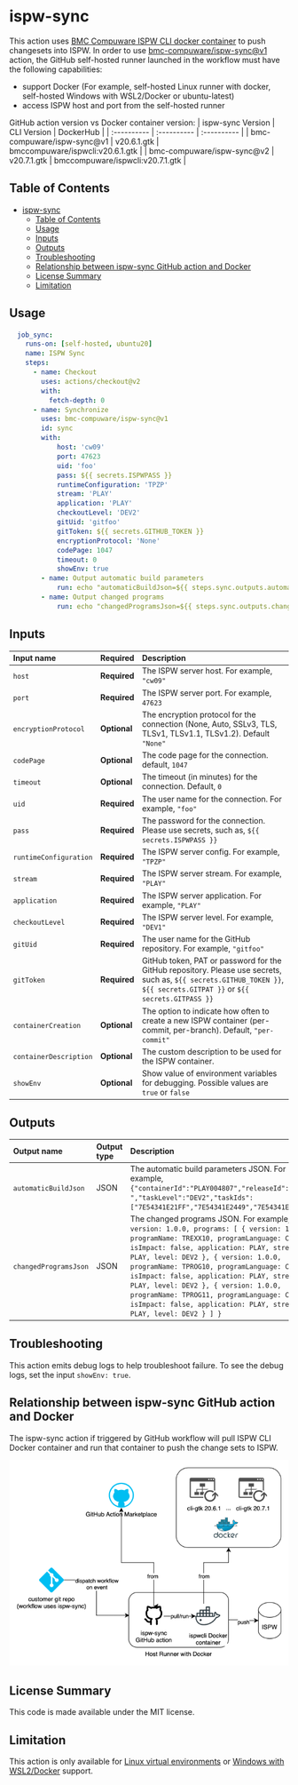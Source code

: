 # ispw-sync

This action uses [BMC Compuware ISPW CLI docker container](https://hub.docker.com/r/bmccompuware/ispwcli) to push changesets into ISPW. In order to use [bmc-compuware/ispw-sync@v1](http://github.com/compuware-ispw/ispw-sync) action, the GitHub self-hosted runner launched in the workflow must have the following capabilities:
* support Docker (For example, self-hosted Linux runner with docker, self-hosted Windows with WSL2/Docker or ubuntu-latest)
* access ISPW host and port from the self-hosted runner

GitHub action version vs Docker container version:
| ispw-sync Version | CLI Version | DockerHub |
| :---------- | :---------- | :---------- |
| bmc-compuware/ispw-sync@v1 | v20.6.1.gtk | bmccompuware/ispwcli:v20.6.1.gtk |
| bmc-compuware/ispw-sync@v2 | v20.7.1.gtk | bmccompuware/ispwcli:v20.7.1.gtk |

## Table of Contents
<!-- toc -->

- [ispw-sync](#ispw-sync)
  - [Table of Contents](#table-of-contents)
  - [Usage](#usage)
  - [Inputs](#inputs)
  - [Outputs](#outputs)
  - [Troubleshooting](#troubleshooting)
  - [Relationship between ispw-sync GitHub action and Docker](#relationship-between-ispw-sync-github-action-and-docker)
  - [License Summary](#license-summary)
  - [Limitation](#limitation)

<!-- tocstop -->


## Usage

```yaml
  job_sync:
    runs-on: [self-hosted, ubuntu20]
    name: ISPW Sync
    steps:
      - name: Checkout
        uses: actions/checkout@v2
        with:
          fetch-depth: 0
      - name: Synchronize
        uses: bmc-compuware/ispw-sync@v1
        id: sync
        with:
            host: 'cw09'
            port: 47623
            uid: 'foo'
            pass: ${{ secrets.ISPWPASS }}
            runtimeConfiguration: 'TPZP'
            stream: 'PLAY'
            application: 'PLAY'
            checkoutLevel: 'DEV2'
            gitUid: 'gitfoo'
            gitToken: ${{ secrets.GITHUB_TOKEN }}
            encryptionProtocol: 'None'
            codePage: 1047
            timeout: 0
            showEnv: true
        - name: Output automatic build parameters
            run: echo "automaticBuildJson=${{ steps.sync.outputs.automaticBuildJson }}"
        - name: Output changed programs
            run: echo "changedProgramsJson=${{ steps.sync.outputs.changedProgramsJson }}"
```


## Inputs

| Input name | Required | Description |
| :--------- | :------- | :---------- |
| `host` | **Required** | The ISPW server host. For example, `"cw09"` |
| `port` | **Required** | The ISPW server port. For example, `47623` |
| `encryptionProtocol` | **Optional** | The encryption protocol for the connection (None, Auto, SSLv3, TLS, TLSv1, TLSv1.1, TLSv1.2). Default `"None"`
| `codePage` | **Optional** | The code page for the connection. default, `1047` |
| `timeout` | **Optional** | The timeout (in minutes) for the connection. Default, `0` |
| `uid` | **Required** | The user name for the connection. For example, `"foo"` |
| `pass` | **Required** | The password for the connection. Please use secrets, such as, `${{ secrets.ISPWPASS }}` |
| `runtimeConfiguration` | **Required** | The ISPW server config. For example, `"TPZP"` |
| `stream` | **Required** | The ISPW server stream. For example, `"PLAY"` |
| `application` | **Required** | The ISPW server application. For example, `"PLAY"` |
| `checkoutLevel` | **Required** | The ISPW server level. For example, `"DEV1"` |
| `gitUid` | **Required** | The user name for the GitHub repository. For example, `"gitfoo"` |
| `gitToken` | **Required** | GitHub token, PAT or password for the GitHub repository. Please use secrets, such as, `${{ secrets.GITHUB_TOKEN }}`, `${{ secrets.GITPAT }}` or `${{ secrets.GITPASS }}` |
| `containerCreation` | **Optional** | The option to indicate how often to create a new ISPW container (per-commit, per-branch). Default, `"per-commit"` |
| `containerDescription` | **Optional** | The custom description to be used for the ISPW container. |
| `showEnv` | **Optional** | Show value of environment variables for debugging. Possible values are `true` or `false` |



## Outputs

| Output name | Output type | Description |
| :---------- | :---------- | :---------- |
| `automaticBuildJson` | JSON | The automatic build parameters JSON. For example, `{"containerId":"PLAY004807","releaseId":" ","taskLevel":"DEV2","taskIds":["7E54341E21FF","7E54341E2449","7E54341E2610"]}`|
| `changedProgramsJson` | JSON | The changed programs JSON. For example, `{ version: 1.0.0, programs: [ { version: 1.0.0, programName: TREXX10, programLanguage: CLST, isImpact: false, application: PLAY, stream: PLAY, level: DEV2 }, { version: 1.0.0, programName: TPROG10, programLanguage: COB, isImpact: false, application: PLAY, stream: PLAY, level: DEV2 }, { version: 1.0.0, programName: TPROG11, programLanguage: COB, isImpact: false, application: PLAY, stream: PLAY, level: DEV2 } ] }`|

## Troubleshooting

This action emits debug logs to help troubleshoot failure. To see the debug logs, set the input `showEnv: true`.

## Relationship between ispw-sync GitHub action and Docker

The ispw-sync action if triggered by GitHub workflow will pull ISPW CLI Docker container and run that container to push the change sets to ISPW.

![ispw-sync explained](media/ispw-sync-explained.png)

## License Summary

This code is made available under the MIT license.


## Limitation

This action is only available for [Linux virtual environments](https://help.github.com/en/articles/virtual-environments-for-github-actions#supported-virtual-environments-and-hardware-resources) or [Windows with WSL2/Docker](https://docs.docker.com/docker-for-windows/wsl/) support.
